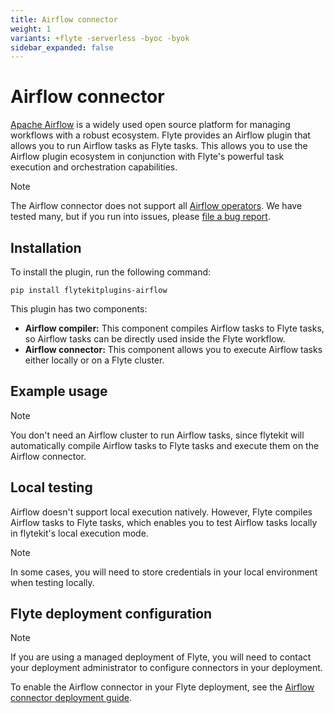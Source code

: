 ```yaml
---
title: Airflow connector
weight: 1
variants: +flyte -serverless -byoc -byok
sidebar_expanded: false
---
```


# Airflow connector

[Apache Airflow](https://airflow.apache.org) is a widely used open source platform for managing workflows with a robust ecosystem. Flyte provides an Airflow plugin that allows you to run Airflow tasks as Flyte tasks.
This allows you to use the Airflow plugin ecosystem in conjunction with Flyte's powerful task execution and orchestration capabilities.

> [!NOTE]
> The Airflow connector does not support all [Airflow operators](https://airflow.apache.org/docs/apache-airflow/stable/core-concepts/operators.html).
> We have tested many, but if you run into issues,
> please [file a bug report](https://github.com/flyteorg/flyte/issues/new?assignees=&labels=bug%2Cuntriaged&projects=&template=bug_report.yaml&title=%5BBUG%5D+).

## Installation

To install the plugin, run the following command:

`pip install flytekitplugins-airflow`

This plugin has two components:
* **Airflow compiler:** This component compiles Airflow tasks to Flyte tasks, so Airflow tasks can be directly used inside the Flyte workflow.
* **Airflow connector:** This component allows you to execute Airflow tasks either locally or on a Flyte cluster.

## Example usage

> [!NOTE]
> You don't need an Airflow cluster to run Airflow tasks, since flytekit will
> automatically compile Airflow tasks to Flyte tasks and execute them on the Airflow connector.

## Local testing

Airflow doesn't support local execution natively. However, Flyte compiles Airflow tasks to Flyte tasks,
which enables you to test Airflow tasks locally in flytekit's local execution mode.


> [!NOTE]
> In some cases, you will need to store credentials in your local environment when testing locally.

## Flyte deployment configuration

> [!NOTE]
> If you are using a managed deployment of Flyte,
> you will need to contact your deployment administrator to configure connectors in your deployment.

To enable the Airflow connector in your Flyte deployment, see the [Airflow connector deployment guide](../../../deployment/flyte-connectors/airflow).

